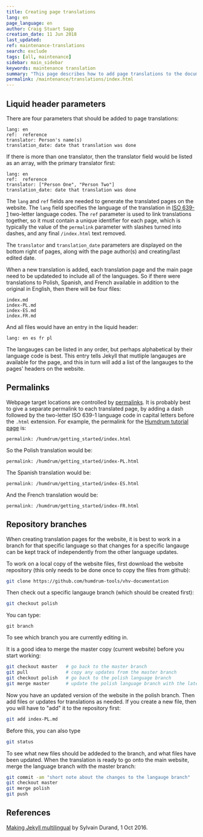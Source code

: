 ```yaml
---
title: Creating page translations
lang: en
page_language: en
author: Craig Stuart Sapp
creation_date: 11 Jun 2018
last_updated:
ref: maintenance-translations
search: exclude
tags: [all, maintenance]
sidebar: main_sidebar
keywords: maintenance translation 
summary: "This page describes how to add page translations to the documentation."
permalink: /maintenance/translations/index.html
---
```



## Liquid header parameters ##

There are four parameters that should be added to page translations:

```
lang: en
ref:  reference
translator: Person's name(s)
translation_date: date that translation was done
```

If there is more than one translator, then the translator field
would be listed as an array, with the primary translator first:

```
lang: en
ref:  reference
translator: ["Person One", "Person Two"]
translation_date: date that translation was done
```

The `lang` and `ref` fields are needed to generate the translated pages 
on the website.  The `lang` field specifies the language of the translation
in [ISO 639-1](https://www.loc.gov/standards/iso639-2/php/code_list.php)
two-letter language codes.  The `ref` parameter is used to link translations
together, so it must contain a unique identifier for each page, which is
typically the value of the `permalink` parameter with slashes turned into
dashes, and any final `/index.html` text removed.

The `translator` and `translation_date` parameters are displayed on the
bottom right of pages, along with the page author(s) and creating/last edited
date.

When a new translation is added, each translation page and the main page need
to be updateded to include all of the languages.  So if there were translations
to Polish, Spanish, and French available in addition to the original in English,
then there will be four files:

```
index.md
index-PL.md
index-ES.md
index.FR.md
```

And all files would have an entry in the liquid header:

```
lang: en es fr pl
```

The langauges can be listed in any order, but perhaps alphabetical by their
language code is best.  This entry tells Jekyll that mutliple langauges are 
available for the page, and this in turn will add a list of the langauges
to the pages' headers on the website.

## Permalinks ##

Webpage target locations are controlled by
[permalinks](https://jekyllrb.com/docs/permalinks).  It is probably
best to give a separate permalink to each translated page, by adding a
dash followed by the two-letter ISO 639-1 language code in 
capital letters before the `.html` extension.  For example, the 
permalink for the 
[Humdrum tutorial page](https://raw.githubusercontent.com/humdrum-tools/vhv-documentation/gh-pages/humdrum/getting_started/index.md) is:

```
permalink: /humdrum/getting_started/index.html
```

So the Polish translation would be:

```
permalink: /humdrum/getting_started/index-PL.html
```

The Spanish translation would be:

```
permalink: /humdrum/getting_started/index-ES.html
```

And the French translation would be:

```
permalink: /humdrum/getting_started/index-FR.html
```

## Repository branches ##

When creating translation pages for the website, it is best to work in a
branch for that specific language so that changes for a specific langauge
can be kept track of independently from the other language updates.

To work on a local copy of the website files, first download the
website repository (this only needs to be done once to copy the
files from github):

```bash
git clone https://github.com/humdrum-tools/vhv-documentation
```

Then check out a specific langauge branch (which should be created first):

```bash
git checkout polish
```

You can type:

```
git branch
```

To see which branch you are currently editing in.

It is a good idea to merge the master copy (current website) before you start
working:

```bash
git checkout master   # go back to the master branch
git pull              # copy any updates from the master branch
git checkout polish   # go back to the polish language branch
git merge master      # update the polish language branch with the latest copy of the website
```

Now you have an updated version of the website in the polish branch.  Then add 
files or updates for translations as needed.  If you create a new file, then you
will have to "add" it to the repository first:

```bash
git add index-PL.md
```

Before this, you can also type

```bash
git status
```

To see what new files should be addeded to the branch, and what
files have been updated.  When the translation is ready to go onto
the main website, merge the language branch with the master branch:

```bash
git commit -am "short note about the changes to the langauge branch"
git checkout master
git merge polish
git push
```


## References ##

[Making Jekyll multilingual](https://www.sylvaindurand.org/making-jekyll-multilingual) by Sylvain Durand, 1 Oct 2016.


